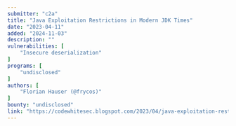 ```yaml
---
submitter: "c2a"
title: "Java Exploitation Restrictions in Modern JDK Times"
date: "2023-04-11"
added: "2024-11-03"
description: ""
vulnerabilities: [
    "Insecure deserialization"
]
programs: [
    "undisclosed"
]
authors: [
    "Florian Hauser (@frycos)"
]
bounty: "undisclosed"
link: "https://codewhitesec.blogspot.com/2023/04/java-exploitation-restrictions-in.html"
---
```




